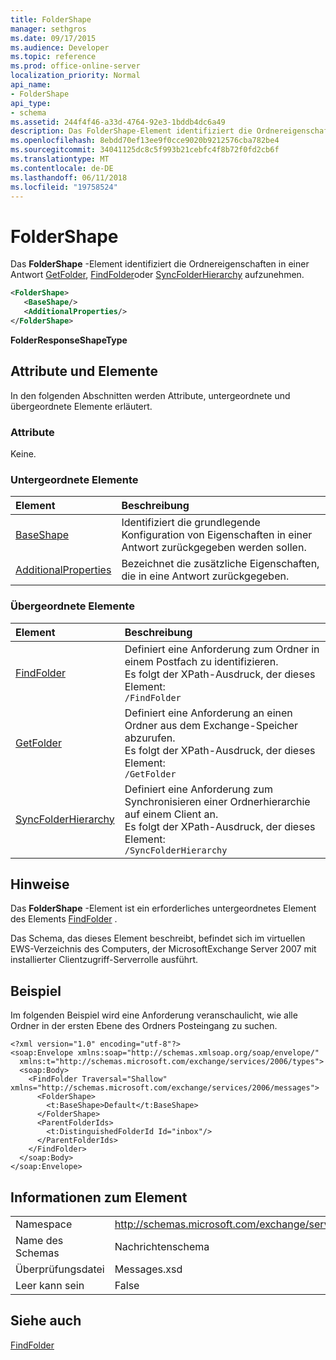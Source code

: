 ```yaml
---
title: FolderShape
manager: sethgros
ms.date: 09/17/2015
ms.audience: Developer
ms.topic: reference
ms.prod: office-online-server
localization_priority: Normal
api_name:
- FolderShape
api_type:
- schema
ms.assetid: 244f4f46-a33d-4764-92e3-1bddb4dc6a49
description: Das FolderShape-Element identifiziert die Ordnereigenschaften in einer Antwort GetFolder, FindFolder oder SyncFolderHierarchy aufzunehmen.
ms.openlocfilehash: 8ebdd70ef13ee9f0cce9020b9212576cba782be4
ms.sourcegitcommit: 34041125dc8c5f993b21cebfc4f8b72f0fd2cb6f
ms.translationtype: MT
ms.contentlocale: de-DE
ms.lasthandoff: 06/11/2018
ms.locfileid: "19758524"
---
```

# <a name="foldershape"></a>FolderShape

Das **FolderShape** -Element identifiziert die Ordnereigenschaften in einer Antwort [GetFolder](getfolder.md), [FindFolder](findfolder.md)oder [SyncFolderHierarchy](syncfolderhierarchy.md) aufzunehmen. 
  
```xml
<FolderShape>
   <BaseShape/>
   <AdditionalProperties/>
</FolderShape>
```

 **FolderResponseShapeType**
## <a name="attributes-and-elements"></a>Attribute und Elemente

In den folgenden Abschnitten werden Attribute, untergeordnete und übergeordnete Elemente erläutert.
  
### <a name="attributes"></a>Attribute

Keine.
  
### <a name="child-elements"></a>Untergeordnete Elemente

|**Element**|**Beschreibung**|
|:-----|:-----|
|[BaseShape](baseshape.md) <br/> |Identifiziert die grundlegende Konfiguration von Eigenschaften in einer Antwort zurückgegeben werden sollen.  <br/> |
|[AdditionalProperties](additionalproperties.md) <br/> |Bezeichnet die zusätzliche Eigenschaften, die in eine Antwort zurückgegeben.  <br/> |
   
### <a name="parent-elements"></a>Übergeordnete Elemente

|**Element**|**Beschreibung**|
|:-----|:-----|
|[FindFolder](findfolder.md) <br/> |Definiert eine Anforderung zum Ordner in einem Postfach zu identifizieren.  <br/> Es folgt der XPath-Ausdruck, der dieses Element:  <br/>  `/FindFolder` <br/> |
|[GetFolder](getfolder.md) <br/> |Definiert eine Anforderung an einen Ordner aus dem Exchange-Speicher abzurufen.  <br/> Es folgt der XPath-Ausdruck, der dieses Element:  <br/>  `/GetFolder` <br/> |
|[SyncFolderHierarchy](syncfolderhierarchy.md) <br/> |Definiert eine Anforderung zum Synchronisieren einer Ordnerhierarchie auf einem Client an.  <br/> Es folgt der XPath-Ausdruck, der dieses Element:  <br/>  `/SyncFolderHierarchy` <br/> |
   
## <a name="remarks"></a>Hinweise

Das **FolderShape** -Element ist ein erforderliches untergeordnetes Element des Elements [FindFolder](findfolder.md) . 
  
Das Schema, das dieses Element beschreibt, befindet sich im virtuellen EWS-Verzeichnis des Computers, der MicrosoftExchange Server 2007 mit installierter Clientzugriff-Serverrolle ausführt.
  
## <a name="example"></a>Beispiel

Im folgenden Beispiel wird eine Anforderung veranschaulicht, wie alle Ordner in der ersten Ebene des Ordners Posteingang zu suchen.
  
```
<?xml version="1.0" encoding="utf-8"?>
<soap:Envelope xmlns:soap="http://schemas.xmlsoap.org/soap/envelope/"
  xmlns:t="http://schemas.microsoft.com/exchange/services/2006/types">
  <soap:Body>
    <FindFolder Traversal="Shallow" xmlns="http://schemas.microsoft.com/exchange/services/2006/messages">
      <FolderShape>
        <t:BaseShape>Default</t:BaseShape>
      </FolderShape>
      <ParentFolderIds>
        <t:DistinguishedFolderId Id="inbox"/>
      </ParentFolderIds>
    </FindFolder>
  </soap:Body>
</soap:Envelope>
```

## <a name="element-information"></a>Informationen zum Element

|||
|:-----|:-----|
|Namespace  <br/> |http://schemas.microsoft.com/exchange/services/2006/messages  <br/> |
|Name des Schemas  <br/> |Nachrichtenschema  <br/> |
|Überprüfungsdatei  <br/> |Messages.xsd  <br/> |
|Leer kann sein  <br/> |False  <br/> |
   
## <a name="see-also"></a>Siehe auch



[FindFolder](findfolder.md)

